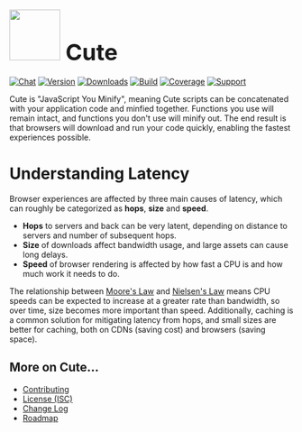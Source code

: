 # <a href="http://lighter.io/cute" style="font-size:40px;text-decoration:none"><img src="https://cdn.rawgit.com/lighterio/lighter.io/master/public/cute.svg" style="width:90px;height:90px"> Cute</a>
[![Chat](https://badges.gitter.im/chat.svg)](//gitter.im/lighterio/public)
[![Version](https://img.shields.io/npm/v/cute.svg)](//www.npmjs.com/package/cute)
[![Downloads](https://img.shields.io/npm/dm/cute.svg)](//www.npmjs.com/package/cute)
[![Build](https://img.shields.io/travis/lighterio/cute.svg)](//travis-ci.org/lighterio/cute)
[![Coverage](https://img.shields.io/codecov/c/github/lighterio/cute/master.svg)](//codecov.io/gh/lighterio/cute)
[![Support](https://img.shields.io/gittip/zerious.png)](https://www.gittip.com/lighterio/)


Cute is "JavaScript You Minify", meaning Cute scripts can be concatenated
with your application code and minfied together. Functions you use will
remain intact, and functions you don't use will minify out. The end result
is that browsers will download and run your code quickly, enabling the fastest
experiences possible.

# Understanding Latency

Browser experiences are affected by three main causes of latency, which can
roughly be categorized as **hops**, **size** and **speed**.
* **Hops** to servers and back can be very latent, depending on distance to
  servers and number of subsequent hops.
* **Size** of downloads affect bandwidth usage, and large assets can cause
  long delays.
* **Speed** of browser rendering is affected by how fast a CPU is and how much
  work it needs to do.

The relationship between
[Moore's Law](http://www.nngroup.com/articles/law-of-bandwidth/) and
[Nielsen's Law](http://en.wikipedia.org/wiki/Moore%27s_law) means CPU speeds
can be expected to increase at a greater rate than bandwidth, so over time,
size becomes more important than speed. Additionally, caching is a
common solution for mitigating latency from hops, and small sizes are better
for caching, both on CDNs (saving cost) and browsers (saving space).



<!--
doNothing
responseSuccessFn
responseFailureFn
getXhr
getUpload
getResponse
forEach
each
getLength
getFirst
getLast
hasMany
push
pop
merge
padArray
getAllCookies
getCookie
setCookie
deleteCookie
getTime
getIsoDate
formatLongDate
formatShortDate
getElement
getElementsByTagName
getElementsByTagAndClass
getParent
createTag
createElement
addElement
appendElement
prependElement
wrapElement
getChildren
getIndex
insertElement
removeElement
clearElement
getHtml
setHtml
getText
setText
getAttribute
setAttribute
getData
setData
getClass
getClasses
setClass
getFirstChild
getPreviousSibling
getNextSibling
hasClass
addClass
removeClass
flipClass
toggleClass
insertScript
all
one
Emitter
EmitterPrototype
CLICK
MOUSEDOWN
MOUSEUP
KEYDOWN
KEYUP
KEYPRESS
bind
on
trigger
stopPropagation
preventDefault
bindFocusChange
bindHover
onHover
bindClick
bindWindowLoad
isReady
focusElement
doOnce
setTimer
removeTimeout
getType
getValue
setValue
getHistory
historyPush
historyReplace
historyPop
onHistoryPop
reservedWordPattern
stringify
parse
execute
parseBoolean
parseNumber
parseString
parseObject
parseArray
error
warn
info
log
trace
ifConsole
ensureNumber
zeroFill
forIn
forOf
decorateObject
ensureProperty
getStorage
fetch
store
ensureString
contains
startsWith
trim
splitByCommas
splitBySpaces
decorateString
match
extractLetters
extractNumbers
lower
upper
escape
unescape
buildQueryString
getBrowserVersionOrZero
isType
isUndefined
isBoolean
isNumber
isString
isFunction
isObject
isInstance
isArray
isDate
getHost
getBaseUrl
getQueryParams
getHashParams
onReady
-->


## More on Cute...
* [Contributing](//github.com/lighterio/cute/blob/master/CONTRIBUTING.md)
* [License (ISC)](//github.com/lighterio/cute/blob/master/LICENSE.md)
* [Change Log](//github.com/lighterio/cute/blob/master/CHANGELOG.md)
* [Roadmap](//github.com/lighterio/cute/blob/master/ROADMAP.md)
